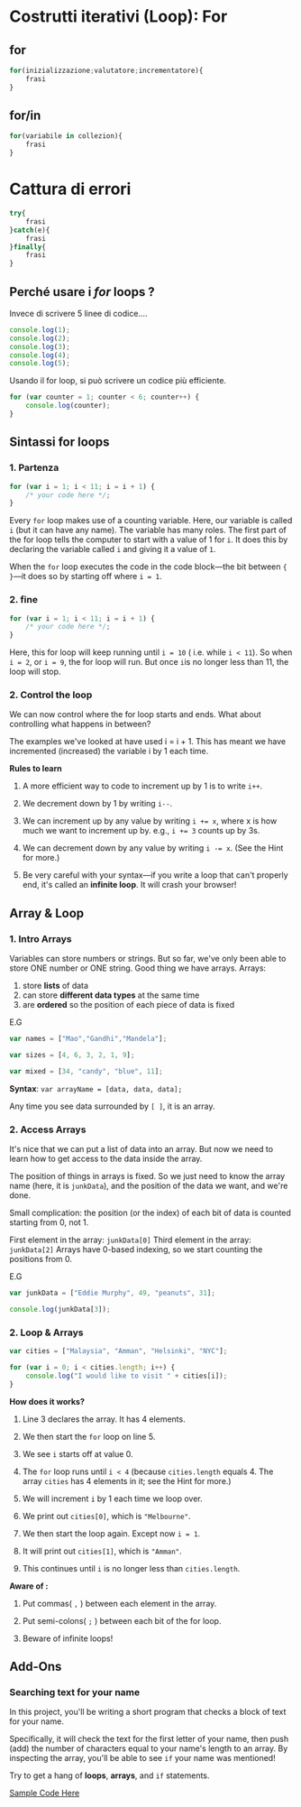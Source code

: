 # Costrutti iterativi (Loop): For 



## for
```javascript
for(inizializzazione;valutatore;incrementatore){
    frasi
}
```
## for/in
```javascript
for(variabile in collezion){
    frasi
}
```
# Cattura di errori
```javascript
try{
    frasi
}catch(e){
    frasi
}finally{
    frasi
}
```


## Perché usare i *for* loops ? 
Invece di scrivere 5 linee di codice.... 

```javascript
console.log(1);
console.log(2);
console.log(3);
console.log(4);
console.log(5);
```

Usando il for loop, si può scrivere un codice più efficiente. 

```javascript
for (var counter = 1; counter < 6; counter++) {
	console.log(counter);
}
```

## Sintassi for loops 
### 1. Partenza

```javascript
for (var i = 1; i < 11; i = i + 1) {
    /* your code here */;
}
```

Every `for` loop makes use of a counting variable. Here, our variable is called `i` (but it can have any name). The variable has many roles. The first part of the for loop tells the computer to start with a value of 1 for `i`. It does this by declaring the variable called `i` and giving it a value of `1`.

When the `for` loop executes the code in the code block—the bit between `{ }`—it does so by starting off where `i = 1`. 

### 2. fine

```javascript
for (var i = 1; i < 11; i = i + 1) {
    /* your code here */;
}
```

Here, this for loop will keep running until `i = 10` ( i.e. while `i < 11`). So when `i = 2`, or `i = 9`, the for loop will run. But once `i`is no longer less than 11, the loop will stop.

### 2. Control the loop
We can now control where the for loop starts and ends. What about controlling what happens in between?

The examples we've looked at have used i = i + 1. This has meant we have incremented (increased) the variable i by 1 each time.

**Rules to learn**

1. A more efficient way to code to increment up by 1 is to write `i++`.

2. We decrement down by 1 by writing `i--`.

3. We can increment up by any value by writing `i += x`, where x is how much we want to increment up by. e.g., `i += 3` counts up by 3s.

4. We can decrement down by any value by writing `i -= x`. (See the Hint for more.)

5. Be very careful with your syntax—if you write a loop that can't properly end, it's called an **infinite loop**. It will crash your browser!


## Array & Loop
### 1. Intro Arrays 

Variables can store numbers or strings. But so far, we've only been able to store ONE number or ONE string. Good thing we have arrays. Arrays:

1. store **lists** of data
2. can store **different data types** at the same time
3. are **ordered** so the position of each piece of data is fixed

E.G
```javascript
var names = ["Mao","Gandhi","Mandela"];

var sizes = [4, 6, 3, 2, 1, 9];

var mixed = [34, "candy", "blue", 11];
```

**Syntax**:
`var arrayName = [data, data, data];`

Any time you see data surrounded by `[ ]`, it is an array.

### 2. Access Arrays
It's nice that we can put a list of data into an array. But now we need to learn how to get access to the data inside the array.

The position of things in arrays is fixed. So we just need to know the array name (here, it is `junkData`), and the position of the data we want, and we're done.

Small complication: the position (or the index) of each bit of data is counted starting from 0, not 1.

First element in the array: `junkData[0]`
Third element in the array: `junkData[2]`
Arrays have 0-based indexing, so we start counting the positions from 0. 

E.G
```javascript
var junkData = ["Eddie Murphy", 49, "peanuts", 31];

console.log(junkData[3]);
```


### 2. Loop & Arrays
```javascript
var cities = ["Malaysia", "Amman", "Helsinki", "NYC"];

for (var i = 0; i < cities.length; i++) {
    console.log("I would like to visit " + cities[i]);
}
```
**How does it works?**

1. Line 3 declares the array. It has 4 elements.
2. We then start the `for` loop on line 5.

3. We see `i` starts off at value 0. 

4. The `for` loop runs until `i < 4` (because `cities.length` equals 4. The array `cities` has 4 elements in it; see the Hint for more.)

5. We will increment `i` by 1 each time we loop over.

6. We print out `cities[0]`, which is `"Melbourne"`.

7. We then start the loop again. Except now `i = 1`. 

8. It will print out `cities[1]`, which is `"Amman"`. 

9. This continues until `i` is no longer less than `cities.length`.

**Aware of :**

1. Put commas( `,` ) between each element in the array.

2. Put semi-colons( `;` ) between each bit of the for loop.

3. Beware of infinite loops!


## Add-Ons 
### Searching text for your name 
In this project, you'll be writing a short program that checks a block of text for your name.

Specifically, it will check the text for the first letter of your name, then push (add) the number of characters equal to your name's length to an array. By inspecting the array, you'll be able to see `if` your name was mentioned!

Try to get a hang of **loops**, **arrays**, and `if` statements.

[Sample Code Here](https://github.com/yclim95/CodeAcademy-JavaScript/blob/master/Lesson3_for_loop/script.js)